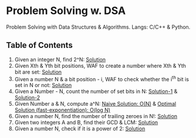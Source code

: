 # Problem Solving w. DSA

Problem Solving with Data Structures &amp; Algorithms. Langs: C/C++ &amp; Python.

## Table of Contents

1. Given an integer N, find 2^N: [Solution](https://gist.github.com/Ch-sriram/2812981bba250d52e75d34d4db50e294)
2. Given Xth & Yth bit positions, WAF to create a number where Xth & Yth bit are set: [Solution](https://gist.github.com/Ch-sriram/9171a1a9dad728d37eb95f3f185dfa4f)
3. Given a number N & a bit position - i, WAF to check whether the i<sup>th</sup> bit is set in N or not: [Solution](https://gist.github.com/Ch-sriram/fef3d0a6274d20f6705495b7cf5b22e4)
4. Given a Number - N, count the number of set bits in N: [Solution-1](https://gist.github.com/Ch-sriram/212f8185414fcb71278c6028128fcb2a) & [Solution-2](https://gist.github.com/Ch-sriram/68f0b06e41a6843fd1f6e81b1f4b1804)
5. Given Number a & N, compute a^N: [Naive Solution: O(N)](https://gist.github.com/Ch-sriram/5359bea35cce5a2d1265547a59ccb81c) & [Optimal Solution (fast-exponentiation): O(log N)](https://gist.github.com/Ch-sriram/0678934cc6bd8747f95d5e32ba50b4cf)
6. Given a number N, find the number of trailing zeroes in N!: [Solution](https://gist.github.com/Ch-sriram/398355f7ab6ee6ef52c49cab554365ef)
7. Given two integers A and B, find their GCD & LCM: [Solution](https://gist.github.com/Ch-sriram/5456cca57a36d43a9d7eecc9c87844d6)
8. Given a number N, check if it is a power of 2: [Solution](https://gist.github.com/Ch-sriram/62c046a0affda6907f0a06c8856ec74d)